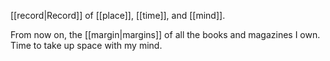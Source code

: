 [[record|Record]] of [[place]], [[time]], and [[mind]].

From now on, the [[margin|margins]] of all the books and magazines I own. Time to take up space with my mind.